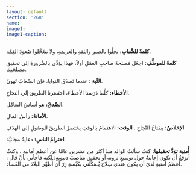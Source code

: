 ```yaml
---
layout: default
section: '268'
name:
image1: 
image1-caption: 
---
```

**كلمةٌ للشَّبابِ:** تحلَّوا بالصبرِ والثقةِ والعزيمةِ، ولا تتعَجَّلوا صُعودَ القِمَّة.

**كلمةٌ للموظَّفِ:** اجعَل مَصلحةَ صاحبِ العمَلِ أولاً، فهذا يؤدِّي بالضَّرورةِ إلى تحقيقِ مصلحَتِك.

**النِّية :** عندما تَصدُق النوايا، فإن الصِّعابَ تَهونُ.

**الأخطاء:** كلَّما دَرَسنا الأخطاءَ، اختَصَرنا الطريقَ إلى النجاحِ.

**الصِّدقُ:** هو أساسُ التعامُلِ.

**الأمانةُ:** رأسُ المالِ.

**الإخلاصُ:** مِفتاحُ النَّجاحِ
. 
**الوقت:** الاهتمامُ بالوقتِ يختصرُ الطريقَ للوصُولِ إلى الهدَفِ. 

**احترامُ الناسِ:** دعايةٌ مجانيَّة.

**أُمنِية توَدُّ تحقيقَها:**
كنتُ سألتُ الوالد منذ أكثر من عشرين عامًا عن أعظمِ أمانيهِ ، وكنتُ أتوقعُ أن تكون إجابتهُ حول توسيعِ ثروته أو تحقيق مناصبَ دنيويةٍ؛ لكنه فاجأني بأنْ قال : أعظمُ أُمنيةٍ لديّ أن يكون عندي سِلاح يُـمَكِّنُني بكَبْسةِ زِرّ أن أُطهِّر البلادَ من الفَساد.
